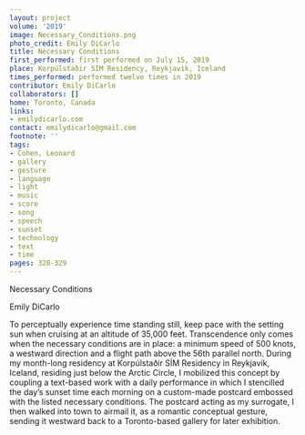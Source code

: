 ```yaml
---
layout: project
volume: '2019'
image: Necessary_Conditions.png
photo_credit: Emily DiCarlo
title: Necessary Conditions
first_performed: first performed on July 15, 2019
place: Korpúlstaðir SÍM Residency, Reykjavik, Iceland
times_performed: performed twelve times in 2019
contributor: Emily DiCarlo
collaborators: []
home: Toronto, Canada
links:
- emilydicarlo.com
contact: emilydicarlo@gmail.com
footnote: ''
tags:
- Cohen, Leonard
- gallery
- gesture
- language
- light
- music
- score
- song
- speech
- sunset
- technology
- text
- time
pages: 328-329
---
```


Necessary Conditions

Emily DiCarlo

To perceptually experience time standing still, keep pace with the setting sun when cruising at an altitude of 35,000 feet. Transcendence only comes when the necessary conditions are in place: a minimum speed of 500 knots, a westward direction and a flight path above the 56th parallel north. During my month-long residency at Korpúlstaðir SÍM Residency in Reykjavik, Iceland, residing just below the Arctic Circle, I mobilized this concept by coupling a text-based work with a daily performance in which I stencilled the day’s sunset time each morning on a custom-made postcard embossed with the listed necessary conditions. The postcard acting as my surrogate, I then walked into town to airmail it, as a romantic conceptual gesture, sending it westward back to a Toronto-based gallery for later exhibition.
